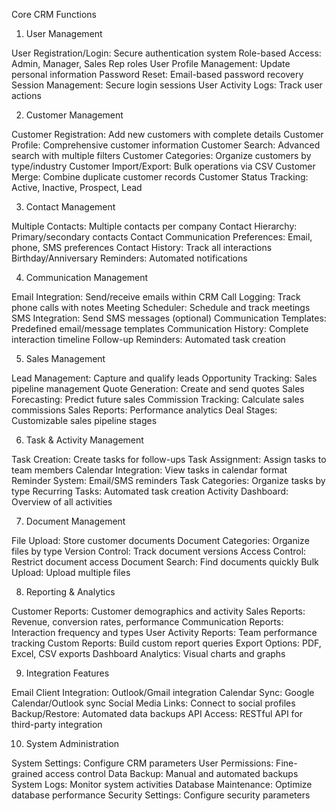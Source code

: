 Core CRM Functions
1. User Management

User Registration/Login: Secure authentication system
Role-based Access: Admin, Manager, Sales Rep roles
User Profile Management: Update personal information
Password Reset: Email-based password recovery
Session Management: Secure login sessions
User Activity Logs: Track user actions

2. Customer Management

Customer Registration: Add new customers with complete details
Customer Profile: Comprehensive customer information
Customer Search: Advanced search with multiple filters
Customer Categories: Organize customers by type/industry
Customer Import/Export: Bulk operations via CSV
Customer Merge: Combine duplicate customer records
Customer Status Tracking: Active, Inactive, Prospect, Lead

3. Contact Management

Multiple Contacts: Multiple contacts per company
Contact Hierarchy: Primary/secondary contacts
Contact Communication Preferences: Email, phone, SMS preferences
Contact History: Track all interactions
Birthday/Anniversary Reminders: Automated notifications

4. Communication Management

Email Integration: Send/receive emails within CRM
Call Logging: Track phone calls with notes
Meeting Scheduler: Schedule and track meetings
SMS Integration: Send SMS messages (optional)
Communication Templates: Predefined email/message templates
Communication History: Complete interaction timeline
Follow-up Reminders: Automated task creation

5. Sales Management

Lead Management: Capture and qualify leads
Opportunity Tracking: Sales pipeline management
Quote Generation: Create and send quotes
Sales Forecasting: Predict future sales
Commission Tracking: Calculate sales commissions
Sales Reports: Performance analytics
Deal Stages: Customizable sales pipeline stages

6. Task & Activity Management

Task Creation: Create tasks for follow-ups
Task Assignment: Assign tasks to team members
Calendar Integration: View tasks in calendar format
Reminder System: Email/SMS reminders
Task Categories: Organize tasks by type
Recurring Tasks: Automated task creation
Activity Dashboard: Overview of all activities

7. Document Management

File Upload: Store customer documents
Document Categories: Organize files by type
Version Control: Track document versions
Access Control: Restrict document access
Document Search: Find documents quickly
Bulk Upload: Upload multiple files

8. Reporting & Analytics

Customer Reports: Customer demographics and activity
Sales Reports: Revenue, conversion rates, performance
Communication Reports: Interaction frequency and types
User Activity Reports: Team performance tracking
Custom Reports: Build custom report queries
Export Options: PDF, Excel, CSV exports
Dashboard Analytics: Visual charts and graphs

9. Integration Features

Email Client Integration: Outlook/Gmail integration
Calendar Sync: Google Calendar/Outlook sync
Social Media Links: Connect to social profiles
Backup/Restore: Automated data backups
API Access: RESTful API for third-party integration

10. System Administration

System Settings: Configure CRM parameters
User Permissions: Fine-grained access control
Data Backup: Manual and automated backups
System Logs: Monitor system activities
Database Maintenance: Optimize database performance
Security Settings: Configure security parameters